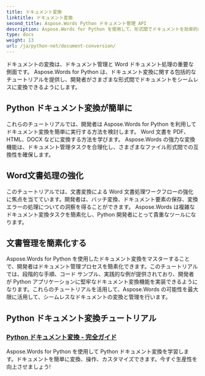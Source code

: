 ```yaml
---
title: ドキュメント変換
linktitle: ドキュメント変換
second_title: Aspose.Words Python ドキュメント管理 API
description: Aspose.Words for Python を使用して、形式間でドキュメントを効率的に変換します。 Word ドキュメントの処理を合理化し、ドキュメント管理タスクを簡素化します。
type: docs
weight: 13
url: /ja/python-net/document-conversion/
---
```


ドキュメントの変換は、ドキュメント管理と Word ドキュメント処理の重要な側面です。 Aspose.Words for Python は、ドキュメント変換に関する包括的なチュートリアルを提供し、開発者がさまざまな形式間でドキュメントをシームレスに変換できるようにします。

## Python ドキュメント変換が簡単に

これらのチュートリアルでは、開発者は Aspose.Words for Python を利用してドキュメント変換を簡単に実行する方法を検討します。 Word 文書を PDF、HTML、DOCX などに変換する方法を学びます。 Aspose.Words の強力な変換機能は、ドキュメント管理タスクを合理化し、さまざまなファイル形式間での互換性を確保します。

## Word文書処理の強化

このチュートリアルでは、文書変換による Word 文書処理ワークフローの強化に焦点を当てています。開発者は、バッチ変換、ドキュメント要素の保存、変換エラーの処理についての洞察を得ることができます。 Aspose.Words は複雑なドキュメント変換タスクを簡素化し、Python 開発者にとって貴重なツールになります。

## 文書管理を簡素化する

Aspose.Words for Python を使用したドキュメント変換をマスターすることで、開発者はドキュメント管理プロセスを簡素化できます。このチュートリアルでは、段階的な手順、コード サンプル、実践的な例が提供されており、開発者が Python アプリケーションに堅牢なドキュメント変換機能を実装できるようになります。これらのチュートリアルを活用して、Aspose.Words の可能性を最大限に活用して、シームレスなドキュメントの変換と管理を行います。

## Python ドキュメント変換チュートリアル
### [Python ドキュメント変換 - 完全ガイド](./python-document-conversion/)
Aspose.Words for Python を使用して Python ドキュメント変換を学習します。ドキュメントを簡単に変換、操作、カスタマイズできます。今すぐ生産性を向上させましょう!